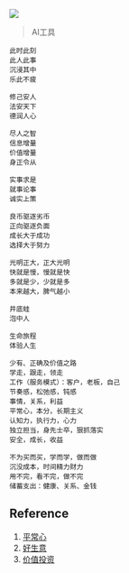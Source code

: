 

![](https://github.com/user-attachments/assets/2f4b9546-e79f-46f8-9b01-49ca293d6e7e)
> AI工具


```Common Sense
此时此刻
此人此事
沉浸其中
乐此不疲

修己安人
法安天下
德润人心

尽人之智
信息增量
价值增量
身正令从

实事求是
就事论事
诚实上策

良币驱逐劣币
正向驱逐负面
成长大于成功
选择大于努力

光明正大，正大光明
快就是慢，慢就是快
多就是少，少就是多
本来越大，脾气越小

井底蛙
泡中人

生命旅程
体验人生

少有、正确及价值之路
学走，跟走，领走
工作（服务模式）：客户，老板，自己
节奏感，松弛感，钝感
事情，关系，利益
平常心，本分，长期主义
认知力，执行力，心力
独立担当，身先士卒，狠抓落实
安全，成长，收益

不为买而买，学而学，做而做
沉没成本，时间精力财力
用不完，看不完，做不完
储蓄支出：健康、关系、金钱

```

## Reference

1. [平常心](https://www.sohu.com/a/459267173_761946)
2. [好生意](https://mp.weixin.qq.com/s/VxbhRmntzpgZd5HN-SFR3Q)
3. [价值投资](https://ahatop10.com/)
